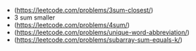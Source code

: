 - (https://leetcode.com/problems/3sum-closest/)   
- 3 sum smaller  
- (https://leetcode.com/problems/4sum/)   
- (https://leetcode.com/problems/unique-word-abbreviation/)  
- (https://leetcode.com/problems/subarray-sum-equals-k/)  